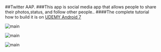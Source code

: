 ##Twitter AAP.
###This app is social media app that allows people to share their photos,status, and follow other people..
####The complete tutorial how to build it is on [UDEMY Android 7](https://www.udemy.com/android-tutorial-for-beginners/?instructorPreviewMode=guest)



![main](http://attach.alruabye.net/androidTutorialForBeginners/tweeterapp/login.png)


![main](http://attach.alruabye.net/androidTutorialForBeginners/tweeterapp/tweet1.png)

![main](http://attach.alruabye.net/androidTutorialForBeginners/tweeterapp/tweet2.png)

